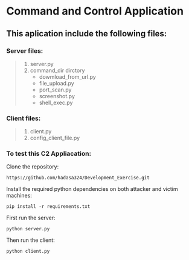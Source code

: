 # Command and Control Application
## This aplication include the following files:
### Server files:
> 1. server.py
> 2. command_dir dirctory
>    - dowmload_from_url.py
>    - file_upload.py
>    - port_scan.py
>    - screenshot.py
>    - shell_exec.py
### Client files:
> 1. client.py
> 2. config_client_file.py

### To test this C2 Appliacation:
 Clone the repository:
```
https://github.com/hadasa324/Development_Exercise.git
```
Install the required python dependencies on both attacker and victim machines:
```
pip install -r requirements.txt
```
First run the server:
```
python server.py
```
 Then run the client:
```
python client.py
```
